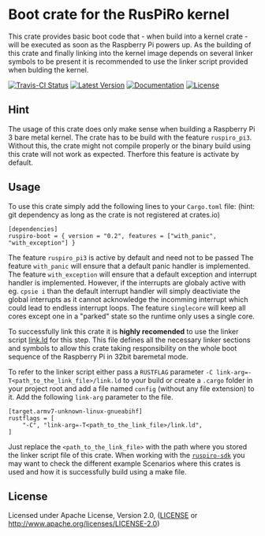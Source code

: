 # Boot crate for the RusPiRo kernel

This crate provides basic boot code that - when build into a kernel crate - will be executed as soon as the Raspberry Pi powers up. As the building of this crate and finally linking into the kernel image depends on several linker symbols to be present it is recommended to use the linker script provided when bulding the kernel.

[![Travis-CI Status](https://api.travis-ci.org/RusPiRo/ruspiro-boot.svg?branch=master)](https://travis-ci.org/RusPiRo/ruspiro-boot)
[![Latest Version](https://img.shields.io/crates/v/ruspiro-boot.svg)](https://crates.io/crates/ruspiro-boot)
[![Documentation](https://docs.rs/ruspiro-boot/badge.svg)](https://docs.rs/ruspiro-boot)
[![License](https://img.shields.io/crates/l/ruspiro-boot.svg)](https://github.com/RusPiRo/ruspiro-boot#license)

## Hint

The usage of this crate does only make sense when building a Raspberry Pi 3 bare metal kernel. The crate has to be build with the feature ``ruspiro_pi3``. Without this, the crate might not compile properly or the binary build using this crate will not work as expected. Therfore this feature is activate by default.

## Usage
To use this crate simply add the following lines to your ``Cargo.toml`` file:
(hint: git dependency as long as the crate is not registered at crates.io)
```
[dependencies]
ruspiro-boot = { version = "0.2", features = ["with_panic", "with_exception"] }
```
The feature ``ruspiro_pi3`` is active by default and need not to be passed
The feature ``with_panic`` will ensure that a default panic handler is implemented.
The feature ``with_exception`` will ensure that a default exception and interrupt handler is implemented. However, if the interrupts are globaly active with eg. ``cpsie i`` than the default interrupt handler will simply deactiviate the global interrupts as it cannot acknowledge the incomming interrupt which could lead to endless interrupt loops.
The feature ``singlecore`` will keep all cores except one in a "parked" state so the runtime only uses a single core.

To successfully link this crate it is **highly recomended** to use the linker script [link.ld](link.ld) for this step. This file defines all the necessary linker sections and symbols to allow this crate taking responsibility on the whole boot sequence of the Raspberry Pi in 32bit baremetal mode.

To refer to the linker script either pass a ``RUSTFLAG`` parameter ``-C link-arg=-T<path_to_the_link_file>/link.ld`` to your build or create a ``.cargo`` folder in your project root and add a file named ``config`` (without any file extension) to it. Add the following ``link-arg`` parameter to the file.
```
[target.armv7-unknown-linux-gnueabihf]
rustflags = [
    "-C", "link-arg=-T<path_to_the_link_file>/link.ld",
]
```
Just replace the ``<path_to_the_link_file>`` with the path where you stored the linker script file of this crate.
When working with the [``ruspiro-sdk``](https://github.com/RusPiRo/ruspiro-sdk) you may want to check the different example
Scenarios where this crates is used and how it is successfully build using a make file.


## License
Licensed under Apache License, Version 2.0, ([LICENSE](LICENSE) or http://www.apache.org/licenses/LICENSE-2.0)
